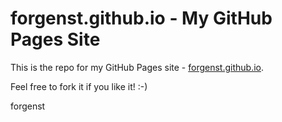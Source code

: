 # forgenst.github.io - My GitHub Pages Site
This is the repo for my GitHub Pages site - [forgenst.github.io](https://forgenst.github.io).

Feel free to fork it if you like it! :-)

forgenst
